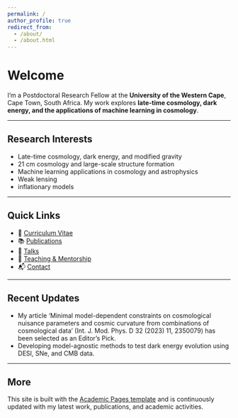 ```yaml
---
permalink: /
author_profile: true
redirect_from: 
  - /about/
  - /about.html
---
```


<h1><strong>Welcome</strong></h1>

I’m a Postdoctoral Research Fellow at the **University of the Western Cape**, Cape Town, South Africa.
My work explores **late-time cosmology, dark energy, and the applications of machine learning in cosmology**.

---

## Research Interests
- Late-time cosmology, dark energy, and modified gravity
- 21 cm cosmology and large-scale structure formation  
- Machine learning applications in cosmology and astrophysics  
- Weak lensing
- inflationary models  

---

## Quick Links
- 📄 [Curriculum Vitae](/files/cv.pdf)  
- 📚 [Publications](/publications/)  
- 🎤 [Talks](/talks/)  
- 🏅 [Teaching & Mentorship](/teaching/)  
- 📬 [Contact](/contact/)  

---

## Recent Updates
- My article ‘Minimal model-dependent constraints on cosmological nuisance parameters and cosmic curvature from combinations of cosmological data’ (Int. J. Mod. Phys. D 32 (2023) 11, 2350079) has been selected as an Editor’s Pick.
- Developing model-agnostic methods to test dark energy evolution using DESI, SNe, and CMB data. 

---

## More
This site is built with the [Academic Pages template](https://github.com/academicpages/academicpages.github.io) and is continuously updated with my latest work, publications, and academic activities.
